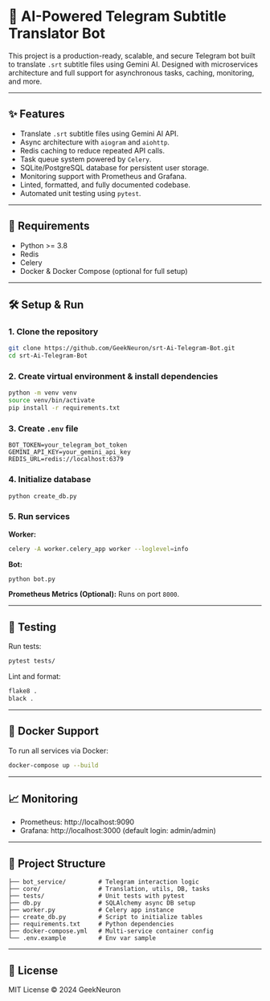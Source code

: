# 🚀 AI-Powered Telegram Subtitle Translator Bot

This project is a production-ready, scalable, and secure Telegram bot built to translate `.srt` subtitle files using Gemini AI. Designed with microservices architecture and full support for asynchronous tasks, caching, monitoring, and more.

---

## ✨ Features

- Translate `.srt` subtitle files using Gemini AI API.
- Async architecture with `aiogram` and `aiohttp`.
- Redis caching to reduce repeated API calls.
- Task queue system powered by `Celery`.
- SQLite/PostgreSQL database for persistent user storage.
- Monitoring support with Prometheus and Grafana.
- Linted, formatted, and fully documented codebase.
- Automated unit testing using `pytest`.

---

## 🧰 Requirements

- Python >= 3.8
- Redis
- Celery
- Docker & Docker Compose (optional for full setup)

---

## 🛠 Setup & Run

### 1. Clone the repository
```bash
git clone https://github.com/GeekNeuron/srt-Ai-Telegram-Bot.git
cd srt-Ai-Telegram-Bot
```

### 2. Create virtual environment & install dependencies
```bash
python -m venv venv
source venv/bin/activate
pip install -r requirements.txt
```

### 3. Create `.env` file
```env
BOT_TOKEN=your_telegram_bot_token
GEMINI_API_KEY=your_gemini_api_key
REDIS_URL=redis://localhost:6379
```

### 4. Initialize database
```bash
python create_db.py
```

### 5. Run services

**Worker:**
```bash
celery -A worker.celery_app worker --loglevel=info
```

**Bot:**
```bash
python bot.py
```

**Prometheus Metrics (Optional):**
Runs on port `8000`.

---

## 🧪 Testing

Run tests:
```bash
pytest tests/
```

Lint and format:
```bash
flake8 .
black .
```

---

## 🐳 Docker Support

To run all services via Docker:
```bash
docker-compose up --build
```

---

## 📈 Monitoring

- Prometheus: http://localhost:9090
- Grafana: http://localhost:3000 (default login: admin/admin)

---

## 📁 Project Structure
```
├── bot_service/         # Telegram interaction logic
├── core/                # Translation, utils, DB, tasks
├── tests/               # Unit tests with pytest
├── db.py                # SQLAlchemy async DB setup
├── worker.py            # Celery app instance
├── create_db.py         # Script to initialize tables
├── requirements.txt     # Python dependencies
├── docker-compose.yml   # Multi-service container config
└── .env.example         # Env var sample
```

---

## 📜 License

MIT License © 2024 GeekNeuron
